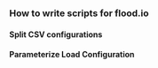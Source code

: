 ### How to write scripts for flood.io 


#### Split CSV configurations

#### Parameterize Load Configuration
